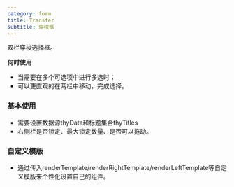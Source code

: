 ```yaml
---
category: form
title: Transfer
subtitle: 穿梭框
---
```


双栏穿梭选择框。

**何时使用** 
- 当需要在多个可选项中进行多选时；
- 可以更直观的在两栏中移动，完成选择。

### 基本使用

- 需要设置数据源thyData和标题集合thyTitles
- 右侧栏是否锁定、最大锁定数量、是否可以拖动。

<example name="thy-transfer-basic-example" />

### 自定义模版

- 通过传入renderTemplate/renderRightTemplate/renderLeftTemplate等自定义模版来个性化设置自己的组件。

<example name="thy-transfer-template-example" />

